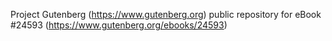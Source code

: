 Project Gutenberg (https://www.gutenberg.org) public repository for eBook #24593 (https://www.gutenberg.org/ebooks/24593)
